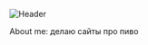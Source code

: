 ![Header](https://media.tenor.com/hW_mTYy_zS4AAAAi/gojo-satoru.gif)

About me: делаю сайты про пиво 
